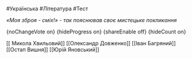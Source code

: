 #Українська #Література #Тест

*«Моя зброя - сміх!» - так пояснював своє мистецьке покликання*

{noChangeVote on}
{hideProgress on}
{shareEnable off}
{hideCount on}

[[ Микола Хвильовий]]
[[Олександр Довженко]]
[[Іван Багряний]]
[[Остап Вишня]]
[[Юрій Яновський]]
